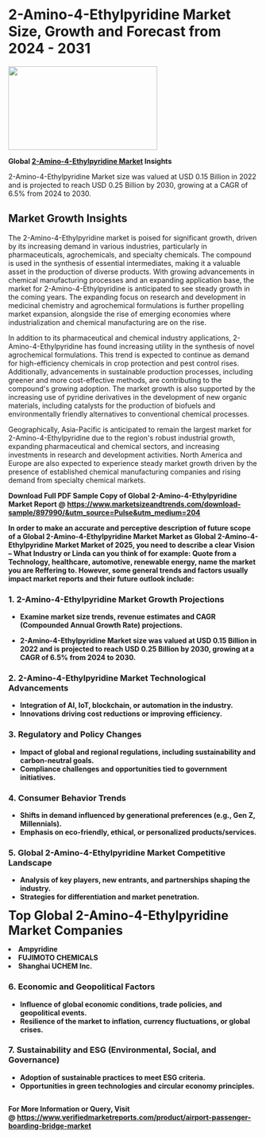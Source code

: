 <H1>2-Amino-4-Ethylpyridine Market Size, Growth and Forecast from 2024 - 2031</H1><img class="aligncenter size-medium wp-image-584254" src="https://thirdeyenews.in/wp-content/uploads/2024/09/Global-Market-Research-300x168.jpeg" alt="" width="300" height="168" /><p><strong>Global&nbsp;<a href="https://www.marketsizeandtrends.com/download-sample/897990/&amp;utm_source=Pulse&amp;utm_medium=204">2-Amino-4-Ethylpyridine Market</a> Insights</strong></p><p>2-Amino-4-Ethylpyridine Market size was valued at USD 0.15 Billion in 2022 and is projected to reach USD 0.25 Billion by 2030, growing at a CAGR of 6.5% from 2024 to 2030.</p><p><h2>Market Growth Insights</h2> <p>The 2-Amino-4-Ethylpyridine market is poised for significant growth, driven by its increasing demand in various industries, particularly in pharmaceuticals, agrochemicals, and specialty chemicals. The compound is used in the synthesis of essential intermediates, making it a valuable asset in the production of diverse products. With growing advancements in chemical manufacturing processes and an expanding application base, the market for 2-Amino-4-Ethylpyridine is anticipated to see steady growth in the coming years. The expanding focus on research and development in medicinal chemistry and agrochemical formulations is further propelling market expansion, alongside the rise of emerging economies where industrialization and chemical manufacturing are on the rise.</p> <p><strong></strong></p> <p>In addition to its pharmaceutical and chemical industry applications, 2-Amino-4-Ethylpyridine has found increasing utility in the synthesis of novel agrochemical formulations. This trend is expected to continue as demand for high-efficiency chemicals in crop protection and pest control rises. Additionally, advancements in sustainable production processes, including greener and more cost-effective methods, are contributing to the compound's growing adoption. The market growth is also supported by the increasing use of pyridine derivatives in the development of new organic materials, including catalysts for the production of biofuels and environmentally friendly alternatives to conventional chemical processes.</p> <p>Geographically, Asia-Pacific is anticipated to remain the largest market for 2-Amino-4-Ethylpyridine due to the region's robust industrial growth, expanding pharmaceutical and chemical sectors, and increasing investments in research and development activities. North America and Europe are also expected to experience steady market growth driven by the presence of established chemical manufacturing companies and rising demand from specialty chemical markets.</p> <p><strong></p><p><span class=""><strong>Download Full PDF Sample Copy of Global 2-Amino-4-Ethylpyridine Market Report</strong> @ <a href="https://www.marketsizeandtrends.com/download-sample/897990/&amp;utm_source=Pulse&amp;utm_medium=204" target="_blank">https://www.marketsizeandtrends.com/download-sample/897990/&amp;utm_source=Pulse&amp;utm_medium=204</a></span></p><p>In order to make an accurate and perceptive description of future scope of a Global&nbsp;2-Amino-4-Ethylpyridine Market Market as Global&nbsp;2-Amino-4-Ethylpyridine Market Market of 2025, you need to describe a clear Vision &ndash; What Industry or Linda can you think of for example: Quote from a Technology, healthcare, automotive, renewable energy, name the market you are Reffering to. However, some general trends and factors usually impact market reports and their future outlook include:</p><h3>1.&nbsp;<strong>2-Amino-4-Ethylpyridine Market Growth Projections</strong></h3><ul><li>Examine market size trends, revenue estimates and CAGR (Compounded Annual Growth Rate) projections.</li><li><p>2-Amino-4-Ethylpyridine Market size was valued at USD 0.15 Billion in 2022 and is projected to reach USD 0.25 Billion by 2030, growing at a CAGR of 6.5% from 2024 to 2030.</p></li></ul><h3>2.&nbsp;<strong>2-Amino-4-Ethylpyridine Market Technological Advancements</strong></h3><ul><li>Integration of AI, IoT, blockchain, or automation in the industry.</li><li>Innovations driving cost reductions or improving efficiency.</li></ul><h3>3.&nbsp;<strong>Regulatory and Policy Changes</strong></h3><ul><li>Impact of global and regional regulations, including sustainability and carbon-neutral goals.</li><li>Compliance challenges and opportunities tied to government initiatives.</li></ul><h3>4.&nbsp;<strong>Consumer Behavior Trends</strong></h3><ul><li>Shifts in demand influenced by generational preferences (e.g., Gen Z, Millennials).</li><li>Emphasis on eco-friendly, ethical, or personalized products/services.</li></ul><h3>5.&nbsp;<strong>Global 2-Amino-4-Ethylpyridine Market Competitive Landscape</strong></h3><ul><li>Analysis of key players, new entrants, and partnerships shaping the industry.</li><li>Strategies for differentiation and market penetration.</li></ul><p data-pm-slice="1 1 []"><span style="color: inherit; font-family: inherit; font-size: 25px;">Top Global 2-Amino-4-Ethylpyridine Market Companies</span></p><div class="" data-test-id=""><p><li>Ampyridine</li><li> FUJIMOTO CHEMICALS</li><li> Shanghai UCHEM Inc.</li></p></div><h3>6.&nbsp;<strong>Economic and Geopolitical Factors</strong></h3><ul><li>Influence of global economic conditions, trade policies, and geopolitical events.</li><li>Resilience of the market to inflation, currency fluctuations, or global crises.</li></ul><h3>7.&nbsp;<strong>Sustainability and ESG (Environmental, Social, and Governance)</strong></h3><ul><li>Adoption of sustainable practices to meet ESG criteria.</li><li>Opportunities in green technologies and circular economy principles.</li></ul><h2><strong style="font-size: 14px;">For More Information or Query, Visit @&nbsp;</strong><a style="background-color: #ffffff; font-size: 14px;" href="https://www.marketsizeandtrends.com/report/2-amino-4-ethylpyridine-market/" target="_blank">https://www.verifiedmarketreports.com/product/airport-passenger-boarding-bridge-market</a></h2>
